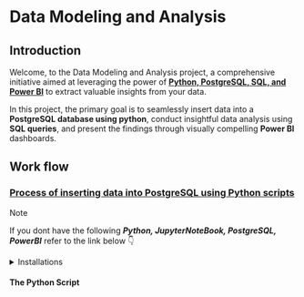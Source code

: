 # Data Modeling and Analysis

## Introduction

Welcome, to the Data Modeling and Analysis project, a comprehensive initiative aimed at leveraging the power of <u>**Python, PostgreSQL, SQL, and Power BI**</u> to extract valuable insights from your data. 

In this project, the primary goal is to seamlessly insert data into a **PostgreSQL database using python**, conduct insightful data analysis using **SQL queries**, and present the findings through visually compelling **Power BI** dashboards.

## Work flow
### <u> Process of inserting data into PostgreSQL using Python scripts </u>

> [!NOTE]
>
> If you dont have the following ***Python, JupyterNoteBook, PostgreSQL, PowerBI*** refer to the link below :point_down:

<details>

<summary> Installations </summary>

### Process of downloading Vscode, JupyterNotebook, Python, Psycopg2, PostgreSQL, PoweBI.
 
 - Here's a youtube guide on how to download [**Vscode**](https://youtu.be/CPmQwlycfGI?si=fWDdtgYkQLGIQL9P)
 - After that follow this guide on how to install [**JupyterNotebook** ](https://youtu.be/h1sAzPojKMg?si=VM8kpZffPJY-EIT2)
 > [!NOTE]
 >
 > Its important to use JupyterNotebook for this process to work.

- Here's a guide on how to download [**Python3.0**](https://youtu.be/cUAK4x_7thA?si=j18U8pBYBrXh1KZi)
- If you dont have this module its best to first install it using either **command prompt** or **Vscode's** built in Terminal.

```
 #installing psycopg2 module for connecting to sql
!pip install psycopg2
```
- Heres a guide on how to install [**PostgreSQL**](https://youtu.be/0n41UTkOBb0?si=84lvAZMWqk4HSzUi)
- Here's a guide on how to install [**PowerBI**](https://youtu.be/GT2NcTE6UEo?si=Hbxqt0muBuYw4tZ9)

</details>

#### The Python Script
